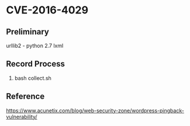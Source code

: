 # CVE-2016-4029

## Preliminary

urllib2 - python 2.7
lxml

## Record Process

1. bash collect.sh

## Reference

https://www.acunetix.com/blog/web-security-zone/wordpress-pingback-vulnerability/